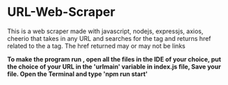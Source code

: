 # URL-Web-Scraper
This is a web scraper made with javascript, nodejs, expressjs, axios, cheerio that takes in any URL and searches for the <a> tag and returns href related to the a tag.
The href returned may or may not be links

 **To make the program run , open all the files in the IDE of your choice, put the choice of your URL in the 'urlmain' variable in index.js file, Save your file.
 Open the Terminal and type 'npm run start'**
